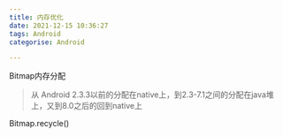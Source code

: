 ```yaml
---
title: 内存优化
date: 2021-12-15 10:36:27
tags: Android
categorise: Android

---
```


Bitmap内存分配

> 从 Android 2.3.3以前的分配在native上，到2.3-7.1之间的分配在java堆上，又到8.0之后的回到native上

Bitmap.recycle()
